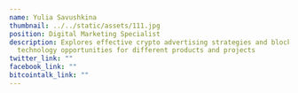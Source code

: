 ```yaml
---
name: Yulia Savushkina
thumbnail: ../../static/assets/111.jpg
position: Digital Marketing Specialist
description: Explores effective crypto advertising strategies and blockchain
  technology opportunities for different products and projects
twitter_link: ""
facebook_link: ""
bitcointalk_link: ""
---
```

